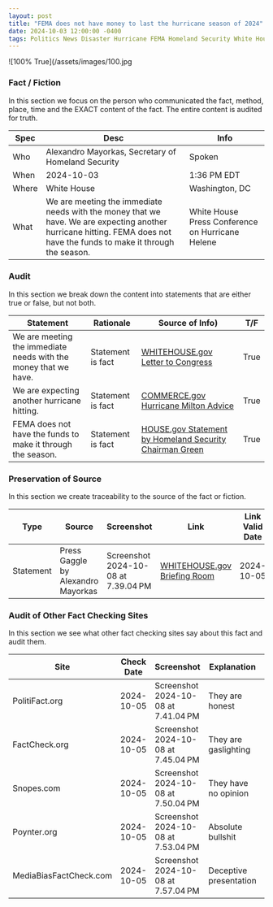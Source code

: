 ```yaml
---
layout: post
title: "FEMA does not have money to last the hurricane season of 2024"
date: 2024-10-03 12:00:00 -0400
tags: Politics News Disaster Hurricane FEMA Homeland Security White House
---
```


![100% True](/assets/images/100.jpg

### Fact / Fiction

In this section we focus on the person who communicated the fact, method, place, time and the EXACT content of the fact. The entire content is audited for truth.

| Spec | Desc | Info | 
| ----------- | ----------- | ----------- |
| Who | Alexandro Mayorkas, Secretary of Homeland Security | Spoken | 
| When | 2024-10-03 | 1:36 PM EDT | 
| Where | White House | Washington, DC | 
| What | We are meeting the immediate needs with the money that we have. We are expecting another hurricane hitting. FEMA does not have the funds to make it through the season. | White House Press Conference on Hurricane Helene  | 

### Audit

In this section we break down the content into statements that are either true or false, but not both.

| Statement | Rationale | Source of Info) | T/F | 
| ----------- | ----------- | ----------- | ----------- |
| We are meeting the immediate needs with the money that we have. | Statement is fact | [WHITEHOUSE.gov Letter to Congress](https://www.whitehouse.gov/briefing-room/statements-releases/2024/10/04/letter-to-congress-on-disaster-needs/) | True | 
| We are expecting another hurricane hitting. | Statement is fact | [COMMERCE.gov Hurricane Milton Advice](https://www.commerce.gov/news/blog/2024/10/hurricane-milton-follow-advice-local-officials-and-evacuate-if-told-do-so) | True | 
| FEMA does not have the funds to make it through the season. | Statement is fact | [HOUSE.gov Statement by Homeland Security Chairman Green](https://homeland.house.gov/2024/10/04/chairman-green-on-secretary-mayorkas-claims-about-fema-funds-biden-harris-administrations-priorities-are-completely-backwards/) | True | 

### Preservation of Source

In this section we create traceability to the source of the fact or fiction.

| Type | Source | Screenshot | Link | Link Valid Date | 
| ----------- | ----------- | ----------- | ----------- | ----------- |
| Statement | Press Gaggle by Alexandro Mayorkas | Screenshot 2024-10-08 at 7.39.04 PM | [WHITEHOUSE.gov Briefing Room](https://www.whitehouse.gov/briefing-room/press-briefings/2024/10/02/press-gaggle-by-press-secretary-karine-jean-pierre-and-secretary-of-homeland-security-alejandro-mayorkas-en-route-greenville-sc/) | 2024-10-05 | 

### Audit of Other Fact Checking Sites

In this section we see what other fact checking sites say about this fact and audit them.

| Site | Check Date | Screenshot | Explanation | Grade | 
| ----------- | ----------- | ----------- | ----------- | ----------- |
| PolitiFact.org | 2024-10-05 | Screenshot 2024-10-08 at 7.41.04 PM | They are honest | A+ | 
| FactCheck.org | 2024-10-05 | Screenshot 2024-10-08 at 7.45.04 PM | They are gaslighting | C | 
| Snopes.com | 2024-10-05 | Screenshot 2024-10-08 at 7.50.04 PM | They have no opinion | D | 
| Poynter.org | 2024-10-05 | Screenshot 2024-10-08 at 7.53.04 PM | Absolute bullshit | F | 
| MediaBiasFactCheck.com | 2024-10-05 | Screenshot 2024-10-08 at 7.57.04 PM | Deceptive presentation | D |

